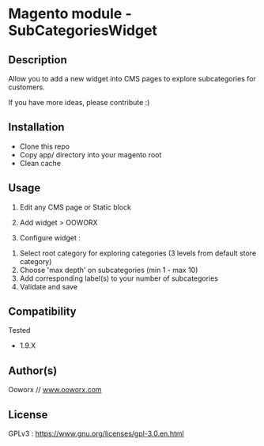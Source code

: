 # Magento module - SubCategoriesWidget

## Description
Allow you to add a new widget into CMS pages to explore subcategories for customers.

If you have more ideas, please contribute :)

## Installation

- Clone this repo
- Copy app/ directory into your magento root
- Clean cache

## Usage

1) Edit any CMS page or Static block

2) Add widget > OOWORX

3) Configure widget :

1. Select root category for exploring categories (3 levels from default store category)
2. Choose 'max depth' on subcategories (min 1 - max 10)
3. Add corresponding label(s) to your number of subcategories
4. Validate and save

## Compatibility

Tested
- 1.9.X

## Author(s)

Ooworx // www.ooworx.com

## License

GPLv3 : https://www.gnu.org/licenses/gpl-3.0.en.html
